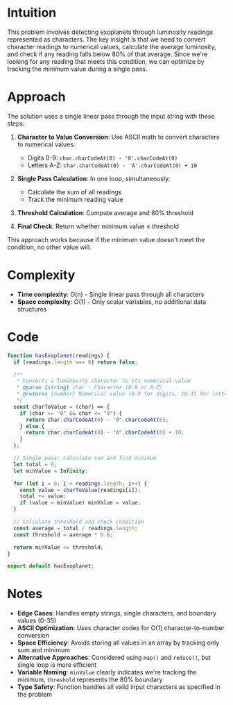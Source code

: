 # Intuition

This problem involves detecting exoplanets through luminosity readings represented as characters. The key insight is that we need to convert character readings to numerical values, calculate the average luminosity, and check if any reading falls below 80% of that average. Since we're looking for any reading that meets this condition, we can optimize by tracking the minimum value during a single pass.

# Approach

The solution uses a single linear pass through the input string with these steps:

1. **Character to Value Conversion**: Use ASCII math to convert characters to numerical values:

   - Digits 0-9: `char.charCodeAt(0) - '0'.charCodeAt(0)`
   - Letters A-Z: `char.charCodeAt(0) - 'A'.charCodeAt(0) + 10`

2. **Single Pass Calculation**: In one loop, simultaneously:

   - Calculate the sum of all readings
   - Track the minimum reading value

3. **Threshold Calculation**: Compute average and 80% threshold

4. **Final Check**: Return whether minimum value ≤ threshold

This approach works because if the minimum value doesn't meet the condition, no other value will.

# Complexity

- **Time complexity**: O(n) - Single linear pass through all characters
- **Space complexity**: O(1) - Only scalar variables, no additional data structures

# Code

```javascript
function hasExoplanet(readings) {
  if (readings.length === 0) return false;

  /**
   * Converts a luminosity character to its numerical value
   * @param {string} char - Character (0-9 or A-Z)
   * @returns {number} Numerical value (0-9 for digits, 10-35 for letters)
   */
  const charToValue = (char) => {
    if (char >= "0" && char <= "9") {
      return char.charCodeAt(0) - "0".charCodeAt(0);
    } else {
      return char.charCodeAt(0) - "A".charCodeAt(0) + 10;
    }
  };

  // Single pass: calculate sum and find minimum
  let total = 0;
  let minValue = Infinity;

  for (let i = 0; i < readings.length; i++) {
    const value = charToValue(readings[i]);
    total += value;
    if (value < minValue) minValue = value;
  }

  // Calculate threshold and check condition
  const average = total / readings.length;
  const threshold = average * 0.8;

  return minValue <= threshold;
}

export default hasExoplanet;
```

# Notes

- **Edge Cases**: Handles empty strings, single characters, and boundary values (0-35)
- **ASCII Optimization**: Uses character codes for O(1) character-to-number conversion
- **Space Efficiency**: Avoids storing all values in an array by tracking only sum and minimum
- **Alternative Approaches**: Considered using `map()` and `reduce()`, but single loop is more efficient
- **Variable Naming**: `minValue` clearly indicates we're tracking the minimum, `threshold` represents the 80% boundary
- **Type Safety**: Function handles all valid input characters as specified in the problem
